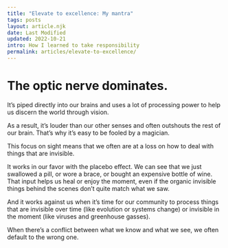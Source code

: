 ```yaml
---
title: "Elevate to excellence: My mantra"
tags: posts
layout: article.njk
date: Last Modified
updated: 2022-10-21
intro: How I learned to take responsibility
permalink: articles/elevate-to-excellence/
---
```


# The optic nerve dominates.

It’s piped directly into our brains and uses a lot of processing power to help us discern the world through vision.

As a result, it’s louder than our other senses and often outshouts the rest of our brain. That’s why it’s easy to be fooled by a magician.

This focus on sight means that we often are at a loss on how to deal with things that are invisible.

It works in our favor with the placebo effect. We can see that we just swallowed a pill, or wore a brace, or bought an expensive bottle of wine. That input helps us heal or enjoy the moment, even if the organic invisible things behind the scenes don’t quite match what we saw.

And it works against us when it’s time for our community to process things that are invisible over time (like evolution or systems change) or invisible in the moment (like viruses and greenhouse gasses).

When there’s a conflict between what we know and what we see, we often default to the wrong one.
